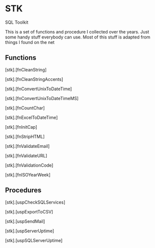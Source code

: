 # STK
SQL Toolkit

This is a set of functions and procedure I collected over the years. Just some handy stuff everybody can use. Most of this stuff is adapted from things I found on the net

## Functions

[stk].[fnCleanString]

[stk].[fnCleanStringAccents]

[stk].[fnConvertUnixToDateTime] 

[stk].[fnConvertUnixToDateTimeMS] 

[stk].[fnCountChar] 

[stk].[fnExcelToDateTime]

[stk].[fnInitCap] 

[stk].[fnStripHTML]

[stk].[fnValidateEmail] 

[stk].[fnValidateURL]

[stk].[fnValidationCode]

[stk].[fnISOYearWeek]


## Procedures

[stk].[uspCheckSQLServices]


[stk].[uspExportToCSV]


[stk].[uspSendMail]


[stk].[uspServerUptime]

[stk].[uspSQLServerUptime]
